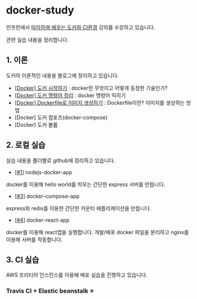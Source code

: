 # docker-study
인프런에서 [따라하며 배우는 도커와 CI환경](https://www.inflearn.com/course/%EB%94%B0%EB%9D%BC%ED%95%98%EB%A9%B0-%EB%B0%B0%EC%9A%B0%EB%8A%94-%EB%8F%84%EC%BB%A4-ci) 강의를 수강하고 있습니다.

관련 실습 내용을 정리합니다.

## 1. 이론
도커의 이론적인 내용을 블로그에 정리하고 있습니다.

 - [[Docker] 도커 시작하기](https://munak.tistory.com/155) : docker란 무엇이고 어떻게 등장한 기술인가?
 - [[Docker] 도커 명령어 정리](https://munak.tistory.com/156)  : docker 명령어 익히기
 - [[Docker] Dockerfile로 이미지 생성하기](https://munak.tistory.com/157) : Dockerfile이란? 이미지를 생성하는 방법
 - [Docker] 도커 컴포즈(docker-compose)
 - [Docker] 도커 볼륨

## 2. 로컬 실습
실습 내용을 폴더별로 github에 정리하고 있습니다.

- [[#1]](https://github.com/rimo030/docker-study/pull/1) nodejs-docker-app 

docker를 이용해 hello world를 띄우는 간단한 express 서버를 만듭니다.

- [[#3]](https://github.com/rimo030/docker-study/pull/3) docker-compose-app

express와 redis를 이용한 간단한 카운터 애플리케이션을 만듭니다.

- [[#4]](https://github.com/rimo030/docker-study/pull/4) docker-react-app

docker를 이용해 react앱을 실행합니다. 개발/배포 docker 파일을 분리하고 nginx를 이용해 서버를 작동합니다.

## 3. CI 실습
AWS 프리티어 인스턴스를 이용해 배포 실습을 진행하고 있습니다.

### Travis CI + Elastic beanstalk ⭐
